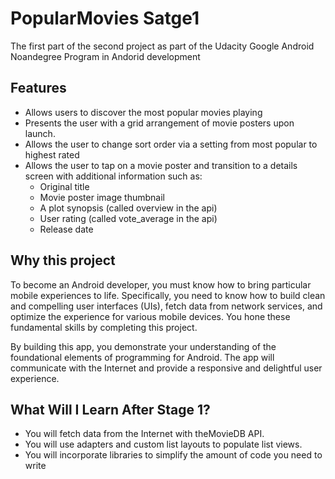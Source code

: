 # PopularMovies Satge1
The first part of the second project as part of the Udacity Google Android Noandegree Program in Andorid development

## Features
- Allows users to discover the most popular movies playing
- Presents the user with a grid arrangement of movie posters upon launch.
- Allows the user to change sort order via a setting from most popular to highest rated
- Allows the user to tap on a movie poster and transition to a details screen with additional information such as:
  - Original title
  - Movie poster image thumbnail
  - A plot synopsis (called overview in the api)
  - User rating (called vote_average in the api)
  - Release date

## Why this project
To become an Android developer, you must know how to bring particular mobile experiences to life. 
Specifically, you need to know how to build clean and compelling user interfaces (UIs), fetch data from network services, 
and optimize the experience for various mobile devices. You hone these fundamental skills by completing this project.

By building this app, you demonstrate your understanding of the foundational elements of programming for Android. 
The app will communicate with the Internet and provide a responsive and delightful user experience.

## What Will I Learn After Stage 1?
  - You will fetch data from the Internet with theMovieDB API.
  - You will use adapters and custom list layouts to populate list views.
  - You will incorporate libraries to simplify the amount of code you need to write
